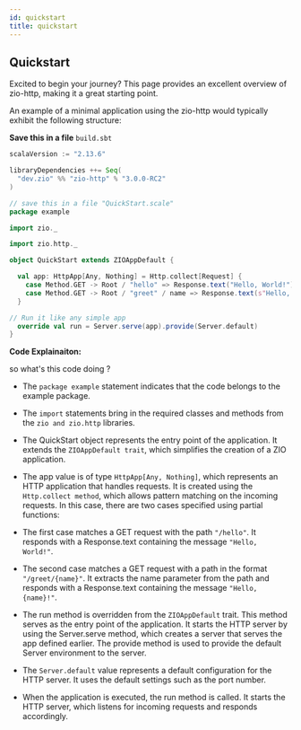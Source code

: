 ```yaml
---
id: quickstart
title: quickstart
---
```


## Quickstart

Excited to begin your journey? This page provides an excellent overview of zio-http, making it a great starting point.

An example of a minimal application using the zio-http would typically exhibit the following structure:

**Save this in a file** `build.sbt`

```scala
scalaVersion := "2.13.6"

libraryDependencies ++= Seq(
  "dev.zio" %% "zio-http" % "3.0.0-RC2"
)
```

```scala
// save this in a file "QuickStart.scale"
package example

import zio._

import zio.http._

object QuickStart extends ZIOAppDefault {

  val app: HttpApp[Any, Nothing] = Http.collect[Request] {
    case Method.GET -> Root / "hello" => Response.text("Hello, World!")
    case Method.GET -> Root / "greet" / name => Response.text(s"Hello, $name!")
  }

// Run it like any simple app
  override val run = Server.serve(app).provide(Server.default)
}
```

**Code Explainaiton:**

so what's this code doing ?

- The `package example` statement indicates that the code belongs to the example package.

- The `import` statements bring in the required classes and methods from the `zio and zio.http` libraries.

- The QuickStart object represents the entry point of the application. It extends the `ZIOAppDefault trait`, which simplifies the creation of a ZIO application.

- The app value is of type `HttpApp[Any, Nothing]`, which represents an HTTP application that handles requests. It is created using the `Http.collect method`, which allows pattern matching on the incoming requests. In this case, there are two cases specified using partial functions:

- The first case matches a GET request with the path `"/hello"`. It responds with a Response.text containing the message `"Hello, World!"`.

- The second case matches a GET request with a path in the format `"/greet/{name}"`. It extracts the name parameter from the path and responds with a Response.text containing the message `"Hello, {name}!"`.

- The run method is overridden from the `ZIOAppDefault` trait. This method serves as the entry point of the application. It starts the HTTP server by using the Server.serve method, which creates a server that serves the app defined earlier. The provide method is used to provide the default Server environment to the server.

- The `Server.default` value represents a default configuration for the HTTP server. It uses the default settings such as the port number.

- When the application is executed, the run method is called. It starts the HTTP server, which listens for incoming requests and responds accordingly.

